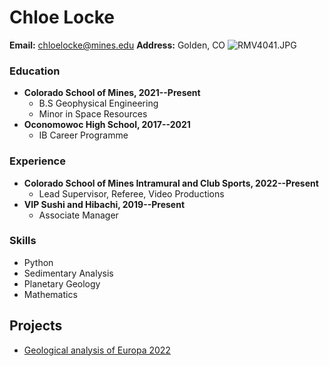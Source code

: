 # Chloe Locke
**Email:** chloelocke@mines.edu
**Address:** Golden, CO
![RMV4041.JPG](attachment:_RMV4041.JPG)
### Education
- **Colorado School of Mines, 2021--Present**
	- B.S Geophysical Engineering
	- Minor in Space Resources
- **Oconomowoc High School, 2017--2021**
	- IB Career Programme
### Experience
- **Colorado School of Mines Intramural and Club Sports, 2022--Present**
	- Lead Supervisor, Referee, Video Productions
- **VIP Sushi and Hibachi, 2019--Present**
	- Associate Manager
### Skills
- Python
- Sedimentary Analysis
- Planetary Geology
- Mathematics
## Projects
- [Geological analysis of Europa 2022](file:///C:/Users/Chloe%20Locke/Downloads/Landing%20Site%20Request%20Final%20Report%20-%20GEOL%20410%20-%20Fall%202022%20(1).pdf)

